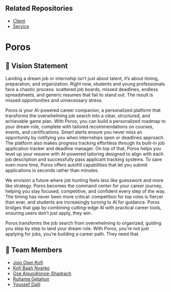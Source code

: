 ## Related Repositories
- [Client](https://github.com/calvin-cs262-fall2025-teamF/Client.git)
- [Service](https://github.com/calvin-cs262-fall2025-teamF/Service.git)





# Poros  

## 🌟 Vision Statement 

Landing a dream job or internship isn’t just about talent, it’s about timing, preparation, and organization. Right now, students and young professionals face a chaotic process: scattered job boards, missed deadlines, endless spreadsheets, and generic resumes that fail to stand out. The result is missed opportunities and unnecessary stress.

Poros is your AI-powered career companion, a personalized platform that transforms the overwhelming job search into a clear, structured, and achievable game plan. With Poros, you can build a personalized roadmap to your dream role, complete with tailored recommendations on courses, events, and certifications. Smart alerts ensure you never miss an opportunity by notifying you when internships open or deadlines approach. The platform also makes progress tracking effortless through its built-in job application tracker and deadline manager. On top of that, Poros helps you level up your resume with AI-powered tailoring designed to align with each job description and successfully pass applicant tracking systems. To save even more time, Poros offers autofill capabilities that let you submit applications in seconds rather than minutes.

We envision a future where job hunting feels less like guesswork and more like strategy. Poros becomes the command center for your career journey, helping you stay focused, competitive, and confident every step of the way. The timing has never been more critical: competition for top roles is fiercer than ever, and students are increasingly turning to AI for guidance. Poros bridges that gap by combining cutting-edge AI with practical career tools, ensuring users don’t just apply, they win.

Poros transforms the job search from overwhelming to organized, guiding you step by step to land your dream role. With Poros, you’re not just applying for jobs, you’re building a career path. They need that.


## 👥 Team Members  
- [Jojo Osei-Kofi](https://github.com/Jojo-Osei-Kofi)
- [Kofi Baah Nyarko](https://github.com/KofiBaahNyarko) 
- [Ose Aisuodionoe-Shadrach](https://github.com/Ose-97)  
- [Ruhama Getahun](https://github.com/RuhamaGetahun)  
- [Youssef Dalil](https://github.com/YoussefDalil24)  
